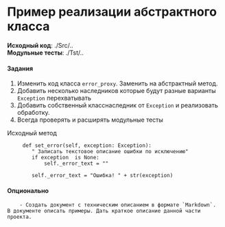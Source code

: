 # Пример реализации абстрактного класса

**Исходный код**: ./Src/..<br>
**Модульные тесты**: ./Tst/..

#### Задания
1. Изменить код класса `error_proxy`. Заменить на абстрактный метод.
2. Добавить несколько наследников которые будут разные варианты `Exception` перехватывать
3. Добавить собственный класснаследник от `Exception` и реализовать обработку.
4. Всегда проверять и расширять модульные тесты 

Исходный метод
```
     def set_error(self, exception: Exception):
        " Записать текстовое описание ошибки по исключению"
        if exception  is None:
            self._error_text = ""
            
        self._error_text = "Ошибка! " + str(exception)    
```

#### Опционально
        - Создать документ с техническим описанием в формате `Markdown`. 
	В документе описать примеры. Дать краткое описание данной части проекта. 
